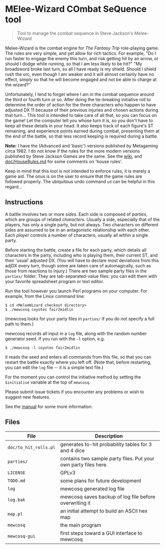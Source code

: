 # MElee-Wizard COmbat SeQuence tool
> Tool to manage the combat sequence in Steve Jackson's Melee-Wizard

Melee-Wizard is the combat engine for *The Fantasy Trip* role-playing game.
The rules are very simple, and yet allow for rich tactics.  For example,
"Do I run faster
to engage the enemy this turn, and risk getting hit by an arrow, or should I
dodge while running, so that I am less likely to be hit?"
"My broadsword broke
last turn, so all I have ready is my shield.  Should I shield
rush the orc, even though I am weaker and it will almost certainly have no
effect, simply so that he will become engaged and not be able to charge at
the wizard?"

Unfortunately, I tend to forget where I am in the combat sequence around the
third or fourth turn or so.  After doing the tie-breaking initiative roll to
determine the order of action for the three characters who happen to have
adjusted DX 11 because of their previous injuries and chosen actions during
that turn...  This tool is intended to take care of all that, so you can
focus on the game!  Let the computer tell you whose turn it is, so you don't
have to keep all these details in your head.
It also keeps track of each figure's ST remaining, and experience points earned during combat, presenting
them at the end of the battle, so that less record keeping is required
during a battle.

**Note:** I have the (Advanced and 'basic') versions published by Metagaming circa 1982.  I
  do not know if the rules for the more modern versions published by Steve
  Jackson Games are the same.  See the
  [wiki](https://github.com/d-rideout/MeleeWizard/wiki "repository wiki"),
  and [doc/HouseRules.md](doc/HouseRules.md "House Rules documentation") for some comments on 'house rules'.

Keep in mind that this tool is not intended to enforce rules, it is merely a
game aid.  The onus is on the user to ensure that the game rules are followed
properly.  The ubiquitous undo command `ud` can be helpful in this regard...

## Instructions

A battle involves two or more *sides*.  Each side is composed of *parties*,
which are groups of related *characters*.  Usually a side, especially that of
the players, has only a single party, but not always.  Two characters on
different sides are assumed to be in an antagonistic relationship with each
other.  Each *player* controls a number of characters, usually all within a
single party.

Before starting the battle, create a file for each party, which details all
characters in the party, including who is playing them, their current ST, and
their 'usual' adjusted DX.  (You will have to declare most deviations from this
adjDX every turn, though some are taken care of automagically, such as those
from reactions to injury.)
There are two sample party files in the `parties/` folder.
They are tab-separated-value files: you can edit them with your favorite
spreadsheet program or text editor.

Run the tool however you launch Perl programs on your computer.  For
example, from the Linux command line:
```
$ cd <MeleeWizard checkout directory>
$ ./mewcosq coyotes fair2midlin
```
(mewcosq looks for your party files in `parties/` if you do not specify a
full path to them.)

mewcosq records all input in a `log` file, along with the random number generator
seed.  If you run with the `-l` option, e.g.
```
$ ./mewcosq -l coyotes fair2midlin
```
it reads the seed and enters all commands from this file, so that you can
restart the battle exactly where you left off.  (Note that, before
restarting, you can edit the `log` file -- it is a simple text file.)

For the moment you can control the initiative method by setting the
`$initiative` variable at the top of `mewcosq`.

Please submit issue tickets if you encounter any problems or wish to suggest
new features.

See the [manual](doc/manual.md) for some more information.

## Files

<!-- trying to get it to underline column headers below -->
__File__ | __Description__
---- | -----------
`doc/to_hit_rolls.pl` | generates to-hit probability tables for 3 and 4 dice
`parties/` | contains two sample party files.  Put your own party files here.
`LICENSE` | GPLv3
`TODO.md` | some plans for future development
`log`	  | mewcosq generated log file
`log.bak` | mewcosq saves backup of log file before overwriting it
`map.pl`  | an initial attempt to build an ASCII hex map
`mewcosq` | the main program
`mewcosq-gui` | first steps toward a GUI interface to mewcosq
